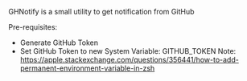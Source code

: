 GHNotify is a small utility to get notification from GitHub

Pre-requisites:

- Generate GitHub Token
- Set GitHub Token to new System Variable: GITHUB_TOKEN
Note: https://apple.stackexchange.com/questions/356441/how-to-add-permanent-environment-variable-in-zsh